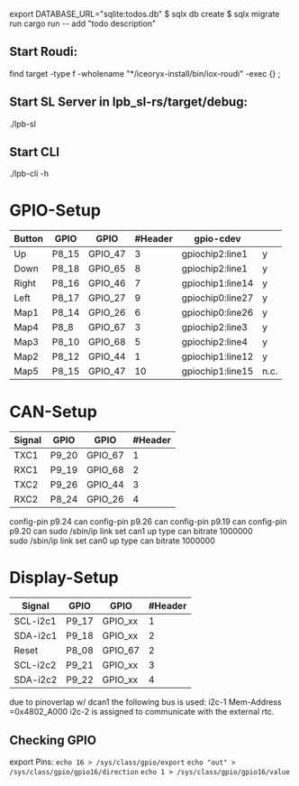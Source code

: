 export DATABASE_URL="sqlite:todos.db"
$ sqlx db create
$ sqlx migrate run
cargo run -- add "todo description"
## Start Roudi:
find target -type f -wholename "*/iceoryx-install/bin/iox-roudi" -exec {} \;
## Start SL Server in lpb_sl-rs/target/debug:
./lpb-sl
## Start CLI
./lpb-cli -h

# GPIO-Setup
| Button | GPIO  | GPIO    | #Header | gpio-cdev        |      |
|--------|-------|---------|---------|------------------|------|
| Up     | P8_15 | GPIO_47 | 3       | gpiochip2:line1  |  y   |
| Down   | P8_18 | GPIO_65 | 8       | gpiochip2:line1  |  y   |
| Right  | P8_16 | GPIO_46 | 7       | gpiochip1:line14 |  y   |
| Left   | P8_17 | GPIO_27 | 9       | gpiochip0:line27 |  y   |
| Map1   | P8_14 | GPIO_26 | 6       | gpiochip0:line26 |  y   |
| Map4   | P8_8  | GPIO_67 | 3       | gpiochip2:line3  |  y   |
| Map3   | P8_10 | GPIO_68 | 5       | gpiochip2:line4  |  y   |
| Map2   | P8_12 | GPIO_44 | 1       | gpiochip1:line12 |  y   |
| Map5   | P8_15 | GPIO_47 | 10      | gpiochip1:line15 | n.c. |

# CAN-Setup
| Signal | GPIO  | GPIO    | #Header |
|--------|-------|---------|---------|
| TXC1   | P9_20 | GPIO_67 | 1       |
| RXC1   | P9_19 | GPIO_68 | 2       |
| TXC2   | P9_26 | GPIO_44 | 3       |
| RXC2   | P8_24 | GPIO_26 | 4       |      |

config-pin p9.24 can
config-pin p9.26 can 
config-pin p9.19 can
config-pin p9.20 can
sudo /sbin/ip link set can1 up type can bitrate 1000000  
sudo /sbin/ip link set can0 up type can bitrate 1000000

# Display-Setup
| Signal      | GPIO  | GPIO    | #Header |
|-------------|-------|---------|---------|
| SCL-i2c1    | P9_17 | GPIO_xx | 1       |
| SDA-i2c1    | P9_18 | GPIO_xx | 2       |
| Reset       | P8_08 | GPIO_67 | 2       |
| SCL-i2c2    | P9_21 | GPIO_xx | 3       |
| SDA-i2c2    | P9_22 | GPIO_xx  | 4       |
due to pinoverlap w/ dcan1 the following bus is used: i2c-1 Mem-Address =0x4802_A000
i2c-2 is assigned to communicate with the external rtc.
## Checking GPIO
export Pins:
`echo 16 > /sys/class/gpio/export`
`echo "out" > /sys/class/gpio/gpio16/direction`
`echo 1 > /sys/class/gpio/gpio16/value`